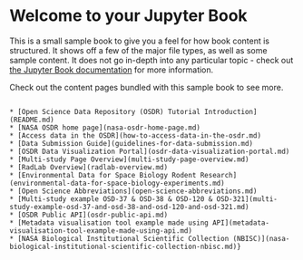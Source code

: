 # Welcome to your Jupyter Book

This is a small sample book to give you a feel for how book content is
structured.
It shows off a few of the major file types, as well as some sample content.
It does not go in-depth into any particular topic - check out [the Jupyter Book documentation](https://jupyterbook.org) for more information.

Check out the content pages bundled with this sample book to see more.

```{# Table of contents

* [Open Science Data Repository (OSDR) Tutorial Introduction](README.md)
* [NASA OSDR home page](nasa-osdr-home-page.md)
* [Access data in the OSDR](how-to-access-data-in-the-osdr.md)
* [Data Submission Guide](guidelines-for-data-submission.md)
* [OSDR Data Visualization Portal](osdr-data-visualization-portal.md)
* [Multi-study Page Overview](multi-study-page-overview.md)
* [RadLab Overview](radlab-overview.md)
* [Environmental Data for Space Biology Rodent Research](environmental-data-for-space-biology-experiments.md)
* [Open Science Abbreviations](open-science-abbreviations.md)
* [Multi-study example OSD-37 & OSD-38 & OSD-120 & OSD-321](multi-study-example-osd-37-and-osd-38-and-osd-120-and-osd-321.md)
* [OSDR Public API](osdr-public-api.md)
* [Metadata visualisation tool example made using API](metadata-visualisation-tool-example-made-using-api.md)
* [NASA Biological Institutional Scientific Collection (NBISC)](nasa-biological-institutional-scientific-collection-nbisc.md)}
```

